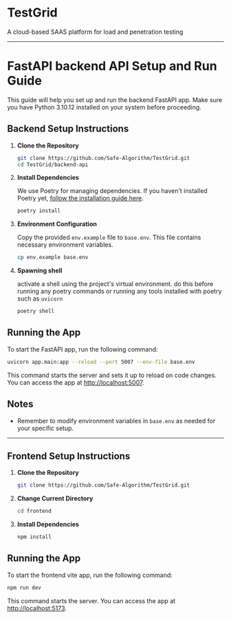 # TestGrid

A cloud-based SAAS platform for load and penetration testing

---

# FastAPI backend API Setup and Run Guide

This guide will help you set up and run the backend FastAPI app. Make sure you have Python 3.10.12 installed on your system before proceeding.

## Backend Setup Instructions

1. **Clone the Repository**

   ```bash
   git clone https://github.com/Safe-Algorithm/TestGrid.git
   cd TestGrid/backend-api
   ```

2. **Install Dependencies**

   We use Poetry for managing dependencies. If you haven't installed Poetry yet, [follow the installation guide here](https://python-poetry.org/docs/).

   ```bash
   poetry install
   ```

3. **Environment Configuration**

   Copy the provided `env.example` file to `base.env`. This file contains necessary environment variables.

   ```bash
   cp env.example base.env
   ```

4. **Spawning shell**

   activate a shell using the project's virtual environment. do this before running any poetry commands or running any tools installed with poetry such as `uvicorn`

   ```bash
   poetry shell
   ```

## Running the App

To start the FastAPI app, run the following command:

```bash
uvicorn app.main:app --reload --port 5007 --env-file base.env
```

This command starts the server and sets it up to reload on code changes. You can access the app at [http://localhost:5007](http://localhost:5007).

## Notes

- Remember to modify environment variables in `base.env` as needed for your specific setup.

---

## Frontend Setup Instructions

1. **Clone the Repository**

   ```bash
   git clone https://github.com/Safe-Algorithm/TestGrid.git
   ```

2. **Change Current Directory**
   ```bash
   cd frontend
   ```
3. **Install Dependencies**
   ```bash
   npm install
   ```

## Running the App

To start the frontend vite app, run the following command:

```bash
npm run dev
```

This command starts the server. You can access the app at [http://localhost:5173](http://localhost:5173).
